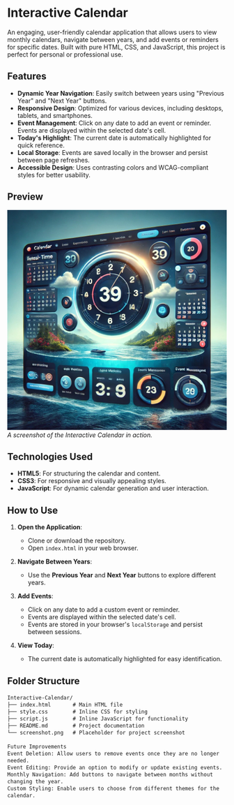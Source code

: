 # Interactive Calendar

An engaging, user-friendly calendar application that allows users to view monthly calendars, navigate between years, and add events or reminders for specific dates. Built with pure HTML, CSS, and JavaScript, this project is perfect for personal or professional use.

## Features

- **Dynamic Year Navigation**: Easily switch between years using "Previous Year" and "Next Year" buttons.
- **Responsive Design**: Optimized for various devices, including desktops, tablets, and smartphones.
- **Event Management**: Click on any date to add an event or reminder. Events are displayed within the selected date's cell.
- **Today's Highlight**: The current date is automatically highlighted for quick reference.
- **Local Storage**: Events are saved locally in the browser and persist between page refreshes.
- **Accessible Design**: Uses contrasting colors and WCAG-compliant styles for better usability.

## Preview

![Interactive Calendar Screenshot](screenshot.png)  
*A screenshot of the Interactive Calendar in action.*

## Technologies Used

- **HTML5**: For structuring the calendar and content.
- **CSS3**: For responsive and visually appealing styles.
- **JavaScript**: For dynamic calendar generation and user interaction.

## How to Use

1. **Open the Application**:
   - Clone or download the repository.
   - Open `index.html` in your web browser.

2. **Navigate Between Years**:
   - Use the **Previous Year** and **Next Year** buttons to explore different years.

3. **Add Events**:
   - Click on any date to add a custom event or reminder.
   - Events are displayed within the selected date's cell.
   - Events are stored in your browser's `localStorage` and persist between sessions.

4. **View Today**:
   - The current date is automatically highlighted for easy identification.

## Folder Structure

```plaintext
Interactive-Calendar/
├── index.html       # Main HTML file
├── style.css        # Inline CSS for styling
├── script.js        # Inline JavaScript for functionality
├── README.md        # Project documentation
└── screenshot.png   # Placeholder for project screenshot

Future Improvements
Event Deletion: Allow users to remove events once they are no longer needed.
Event Editing: Provide an option to modify or update existing events.
Monthly Navigation: Add buttons to navigate between months without changing the year.
Custom Styling: Enable users to choose from different themes for the calendar.